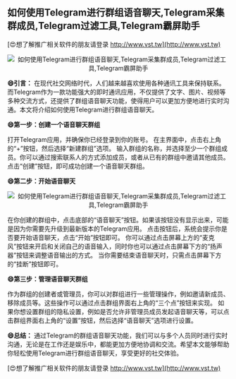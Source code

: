 ## **如何使用Telegram进行群组语音聊天,Telegram采集群成员,Telegram过滤工具,Telegram霸屏助手**

[😍想了解推广相关软件的朋友请登录 http://www.vst.tw](http://www.vst.tw)

 <center><img src="https://vst.tw/MP4/tuiguang/png/8.png" alt="如何使用Telegram进行群组语音聊天,Telegram采集群成员,Telegram过滤工具,Telegram霸屏助手"></center>

**😄引言：**
在现代社交网络时代，人们越来越喜欢使用各种通讯工具来保持联系。而Telegram作为一款功能强大的即时通讯应用，不仅提供了文字、图片、视频等多种交流方式，还提供了群组语音聊天功能，使得用户可以更加方便地进行实时沟通。本文将介绍如何使用Telegram进行群组语音聊天。

**😄第一步：创建一个语音聊天群组**

打开Telegram应用，并确保你已经登录到你的账号。
在主界面中，点击右上角的“+”按钮，然后选择“新建群组”选项。
输入群组的名称，并选择至少一个群组成员。你可以通过搜索联系人的方式添加成员，或者从已有的群组中邀请其他成员。
点击“创建”按钮，即可成功创建一个语音聊天群组。

**😄第二步：开始语音聊天**

 <center><img src="https://vst.tw/MP4/tuiguang/png/5.png" alt="如何使用Telegram进行群组语音聊天,Telegram采集群成员,Telegram过滤工具,Telegram霸屏助手"></center>

在你创建的群组中，点击底部的“语音聊天”按钮。如果该按钮没有显示出来，可能是因为你需要先升级到最新版本的Telegram应用。
点击按钮后，系统会提示你是否要开始语音聊天，点击“开始”按钮即可。
你可以通过点击屏幕上方的“麦克风”按钮来开启和关闭自己的语音输入，同时你也可以通过点击屏幕下方的“扬声器”按钮来调整语音输出的方式。
当你需要结束语音聊天时，只需点击屏幕下方的“挂断”按钮即可。

**😄第三步：管理语音聊天群组**

作为群组的创建者或管理员，你可以对群组进行一些管理操作，例如邀请新成员、移除成员等。这些操作可以通过点击群组界面右上角的“三个点”按钮来实现。
如果你想设置群组的隐私设置，例如是否允许非管理员成员发起语音聊天等，可以点击群组界面右上角的“设置”按钮，然后选择“语音聊天”选项进行设置。

**😄总结：**
通过Telegram的群组语音聊天功能，我们可以与多个人员同时进行实时沟通，无论是在工作还是娱乐中，都能更加方便地协调和交流。希望本文能够帮助你轻松使用Telegram进行群组语音聊天，享受更好的社交体验。

[😍想了解推广相关软件的朋友请登录 http://www.vst.tw](http://www.vst.tw)



